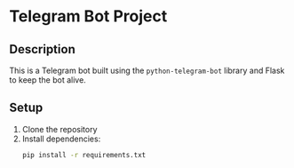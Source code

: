 # Telegram Bot Project

## Description
This is a Telegram bot built using the `python-telegram-bot` library and Flask to keep the bot alive.

## Setup

1. Clone the repository
2. Install dependencies:
   ```bash
   pip install -r requirements.txt
